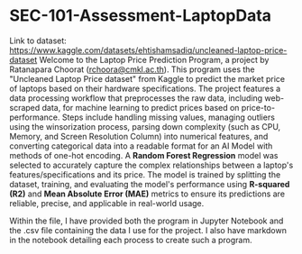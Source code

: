 # SEC-101-Assessment-LaptopData

Link to dataset: https://www.kaggle.com/datasets/ehtishamsadiq/uncleaned-laptop-price-dataset
Welcome to the Laptop Price Prediction Program, a project by Ratanapara Choorat (rchoora@cmkl.ac.th). This program uses the "Uncleaned Laptop Price dataset" from Kaggle to predict the market price of laptops based on their hardware specifications. The project features a data processing workflow that preprocesses the raw data, including web-scraped data, for machine learning to predict prices based on price-to-performance. Steps include handling missing values, managing outliers using the winsorization process, parsing down complexity (such as CPU, Memory, and Screen Resolution Column) into numerical features, and converting categorical data into a readable format for an AI Model with methods of one-hot encoding. A **Random Forest Regression** model was selected to accurately capture the complex relationships between a laptop's features/specifications and its price. The model is trained by splitting the dataset, training, and evaluating the model's performance using **R-squared (R2)** and **Mean Absolute Error (MAE)** metrics to ensure its predictions are reliable, precise, and applicable in real-world usage.



Within the file, I have provided both the program in Jupyter Notebook and the .csv file containing the data I use for the project. I also have markdown in the notebook detailing each process to create such a program.
